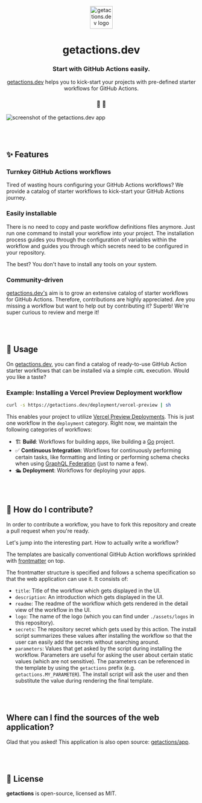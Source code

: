 <p align="center">
  <a href="https://getactions.dev">
    <img alt="getactions.dev logo" src="https://res.cloudinary.com/drfaodoe5/image/upload/v1712678223/logo-getactions.dev.png" width="60" />
  </a>
</p>
<h1 align="center">
  getactions.dev
</h1>

<h3 align="center">
  Start with GitHub Actions easily.
</h3>
<p align="center">
  <a href="https://getactions.dev">getactions.dev</a> helps you to kick-start your projects with pre-defined starter workflows for GitHub Actions.
</p>

<h3 align="center">
 🤖 🚀
</h3>

<img alt="screenshot of the getactions.dev app" src="https://res.cloudinary.com/drfaodoe5/image/upload/v1712677753/getactions.dev.png" />

<br>

<br /><br />

## ✨ Features

### Turnkey GitHub Actions workflows 

Tired of wasting hours configuring your GitHub Actions workflows? We provide a catalog of starter workflows to kick-start your GitHub Actions journey.

### Easily installable

There is no need to copy and paste workflow definitions files anymore. Just run one command to install your workflow into your project. The installation process guides you through the configuration of variables within the workflow and guides you through which secrets need to be configured in your repository.

The best? You don't have to install any tools on your system.

### Community-driven

[getactions.dev's](https://getactions.dev) aim is to grow an extensive catalog of starter workflows for GitHub Actions. Therefore, contributions are highly appreciated. Are you missing a workflow but want to help out by contributing it? Superb! We're super curious to review and merge it!

<br /><br />

## 🚀 Usage

On [getactions.dev](https://getactions.dev), you can find a catalog of ready-to-use GitHub Action starter workflows that can be installed via a simple `cURL` execution. Would you like a taste?

### Example: Installing a Vercel Preview Deployment workflow

```sh
curl -s https://getactions.dev/deployment/vercel-preview | sh
```

This enables your project to utilize [Vercel Preview Deployments](https://vercel.com/docs/deployments/preview-deployments). This is just one workflow in the `deployment` category. Right now, we maintain the following categories of workflows:

- 🏗️ **Build**: Workflows for building apps, like building a [Go](https://go.dev) project.
- ✅ **Continuous Integration**: Workflows for continuously performing certain tasks, like formatting and linting or performing schema checks when using [GraphQL Federation](https://graphql.com/learn/federated-architecture/) (just to name a few).
- 🛳️ **Deployment**: Workflows for deploying your apps.

<br /><br />

## 🫶 How do I contribute?

In order to contribute a workflow, you have to fork this repository and create a pull request when you're ready.

Let's jump into the interesting part. How to actually write a workflow?

The templates are basically conventional GitHub Action workflows sprinkled with [frontmatter](https://assemble.io/docs/YAML-front-matter.html) on top.

The frontmatter structure is specified and follows a schema specification so that the web application can use it. It consists of:

- `title`: Title of the workflow which gets displayed in the UI.
- `description`: An introduction which gets displayed in the UI.
- `readme`: The readme of the workflow which gets rendered in the detail view of the workflow in the UI.
- `logo`: The name of the logo (which you can find under `./assets/logos` in this repository).
- `secrets`: The repository secret which gets used by this action. The install script summarizes these values after installing the workflow so that the user can easily add the secrets without searching around.
- `parameters`: Values that get asked by the script during installing the workflow. Parameters are useful for asking the user about certain static values (which are not sensitive). The parameters can be referenced in the template by using the `getactions` prefix (e.g. `getactions.MY_PARAMETER`). The install script will ask the user and then substitute the value during rendering the final template.

<br /><br />

## Where can I find the sources of the web application?

Glad that you asked! This application is also open source: [getactions/app](https://github.com/getactions/app).

<br /><br />

## 📝 License

**getactions** is open-source, licensed as MIT.
